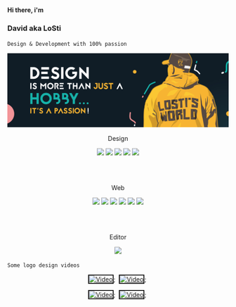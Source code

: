 #### Hi there, i'm
### **David aka LoSti**
`Design & Development with 100% passion`

![](https://github.com/LoStisWorld/LoStisWorld/blob/main/headerpic.jpg)

<p align="center">Design</p>

<figure align="center">
    <img src="https://img.shields.io/badge/adobe%20illustrator-%23FF9A00.svg?style=for-the-badge&logo=adobe%20illustrator&logoColor=white">
    <img src="https://img.shields.io/badge/Adobe%20XD-470137?style=for-the-badge&logo=Adobe%20XD&logoColor=#FF61F6">
    <img src="https://img.shields.io/badge/affinityphoto-%237E4DD2.svg?style=for-the-badge&logo=affinity-photo&logoColor=white">
    <img src="https://img.shields.io/badge/affinity%20desginer-%231B72BE.svg?style=for-the-badge&logo=affinity-designer&logoColor=white">
    <img src="https://img.shields.io/badge/figma-%23F24E1E.svg?style=for-the-badge&logo=figma&logoColor=white">
</figure>

<br>
<br>

<p align="center">Web</p>

<figure align="center">
    <img src="https://img.shields.io/badge/html5-%23E34F26.svg?style=for-the-badge&logo=html5&logoColor=white">
    <img src="https://img.shields.io/badge/css3-%231572B6.svg?style=for-the-badge&logo=css3&logoColor=white">
    <img src="https://img.shields.io/badge/SASS-hotpink.svg?style=for-the-badge&logo=SASS&logoColor=white">
    <img src="https://img.shields.io/badge/javascript-%23323330.svg?style=for-the-badge&logo=javascript&logoColor=%23F7DF1E">
    <img src="https://img.shields.io/badge/vuejs-%2335495e.svg?style=for-the-badge&logo=vuedotjs&logoColor=%234FC08D">
    <img src="https://img.shields.io/badge/svelte-%23f1413d.svg?style=for-the-badge&logo=svelte&logoColor=white">
</figure>

<br>
<br>

<p align="center">Editor</p>

<figure align="center">
    <img src="https://img.shields.io/badge/Visual%20Studio%20Code-0078d7.svg?style=for-the-badge&logo=visual-studio-code&logoColor=white">
</figure>



    Some logo design videos

<p align="center">
<a href="https://www.youtube.com/watch?feature=player_embedded&v=aOQrU7RTjUM
" target="_blank"><img src="https://img.youtube.com/vi/aOQrU7RTjUM/0.jpg" 
alt="Video" width="240" height="180" border="2" /></a>;&nbsp;
<a href="https://www.youtube.com/watch?feature=player_embedded&v=PZ0pbzCaQf8
" target="_blank"><img src="https://img.youtube.com/vi/PZ0pbzCaQf8/0.jpg" 
alt="Video" width="240" height="180" border="2" /></a>;&nbsp;
</p>
<p align="center">
<a href="https://www.youtube.com/watch?feature=player_embedded&v=RcWZY-t7M7k
" target="_blank"><img src="https://img.youtube.com/vi/RcWZY-t7M7k/0.jpg" 
alt="Video" width="240" height="180" border="2" /></a>;&nbsp;
<a href="https://www.youtube.com/watch?feature=player_embedded&v=Jh4EoE5GfxU
" target="_blank"><img src="https://img.youtube.com/vi/Jh4EoE5GfxU/0.jpg" 
alt="Video" width="240" height="180" border="2" /></a>;&nbsp;
</p>
